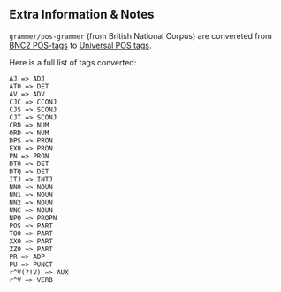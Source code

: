 ## Extra Information & Notes

`grammer/pos-grammer` (from British National Corpus) are convereted from [BNC2 POS-tags](https://ucrel.lancs.ac.uk/bnc2/bnc2guide.htm) to [Universal POS tags](https://universaldependencies.org/u/pos/all.html#al-u-pos/). 

Here is a full list of tags converted:

```
AJ => ADJ 
AT0 => DET 
AV => ADV 
CJC => CCONJ 
CJS => SCONJ 
CJT => SCONJ 
CRD => NUM 
ORD => NUM 
DPS => PRON 
EX0 => PRON 
PN => PRON 
DT0 => DET 
DTQ => DET 
ITJ => INTJ 
NN0 => NOUN 
NN1 => NOUN  
NN2 => NOUN 
UNC => NOUN 
NPO => PROPN 
POS => PART 
TO0 => PART 
XX0 => PART 
ZZ0 => PART 
PR => ADP 
PU => PUNCT 
r^V(?!V) => AUX 
r^V => VERB 
```